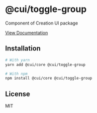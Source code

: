 # @cui/toggle-group
Component of Creation UI package

[View Documentation](https://creation-ui.dev/)

## Installation

```bash
# With yarn
yarn add @cui/core @cui/toggle-group

# With npm
npm install @cui/core @cui/toggle-group
```

## License

MIT
